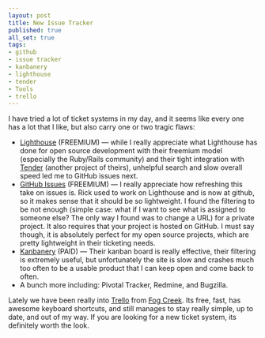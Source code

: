 ```yaml
---
layout: post
title: New Issue Tracker
published: true
all_set: true
tags:
- github
- issue tracker
- kanbanery
- lighthouse
- tender
- Tools
- trello
---
```


I have tried a lot of ticket systems in my day, and it seems like every one has
a lot that I like, but also carry one or two tragic flaws:

* [Lighthouse](http://lighthouseapp.com/) (FREEMIUM) &mdash; while I really
  appreciate what Lighthouse has done for open source development with their
  freemium model (especially the Ruby/Rails community) and their tight
  integration with [Tender](http://tenderapp.com/) (another project of theirs),
  unhelpful search and slow overall speed led me to GitHub issues next.
* [GitHub Issues](https://github.com/blog/831-issues-2-0-the-next-generation)
  (FREEMIUM) &mdash; I really appreciate how refreshing this take on issues is.
  Rick used to work on Lighthouse and is now at github, so it makes sense that
  it should be so lightweight. I found the filtering to be not enough (simple
  case: what if I want to see what is assigned to someone else? The only way I
  found was to change a URL) for a private project. It also requires that your
  project is hosted on GitHub. I must say though, it is absolutely perfect for
  my open source projects, which are pretty lightweight in their ticketing
  needs.
* [Kanbanery](http://kanbanery.com/) (PAID) &mdash; Their kanban board is
  really effective, their filtering is extremely useful, but unfortunately the
  site is slow and crashes much too often to be a usable product that I can
  keep open and come back to often.
* A bunch more including: Pivotal Tracker, Redmine, and Bugzilla.

Lately we have been really into [Trello](https://trello.com/) from
[Fog Creek](http://www.fogcreek.com/). Its free, fast, has awesome keyboard
shortcuts, and still manages to stay really simple, up to date, and out of my
way. If you are looking for a new ticket system, its definitely worth the look.
